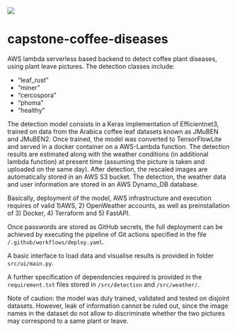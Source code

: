 ![](/support/coffee_leaves.png?raw=true)

# capstone-coffee-diseases

AWS lambda serverless based backend to detect coffee plant diseases, using plant leave pictures. The detection classes include:

- “leaf_rust”
- “miner”
- “cercospora”
- “phoma”
- “healthy” 

The detection model consists in a Keras implementation of Efficientnet3, trained on data from the Arabica coffee leaf datasets known as JMuBEN and JMuBEN2. Once trained, the model was converted to TensorFlowLite and served in a docker container on a AWS-Lambda function. The detection results are estimated along with the weather conditions (in additional lambda function) at present time (assuming the picture is taken and uploaded on the same day). After detection, the rescaled images are automatically stored in an AWS S3 bucket. The detection, the weather data and user information are stored in an AWS  Dynamo_DB database.

Basically, deployment of the model, AWS infrastructure and execution requires of valid 1)AWS, 2) OpenWeather accounts, as well as preinstallation of 3) Docker, 4) Terraform and 5) FastAPI.

Once passwords are stored as GitHub secrets, the full deployment can be achieved by executing the pipeline of Git actions specified in the file `/.github/workflows/deploy.yaml`.

A basic interface to load data and visualise results is provided in folder `src/ui/main.py`.

A further specification of dependencies required is provided in the `requirement.txt` files stored in `/src/detection` and `/src/weather/`.

Note of caution: the model was duly trained, validated and tested on disjoint datasets. However, leak of information cannot be ruled out, since the image names in the dataset do not allow to discriminate whether the two pictures may correspond to a same plant or leave.
